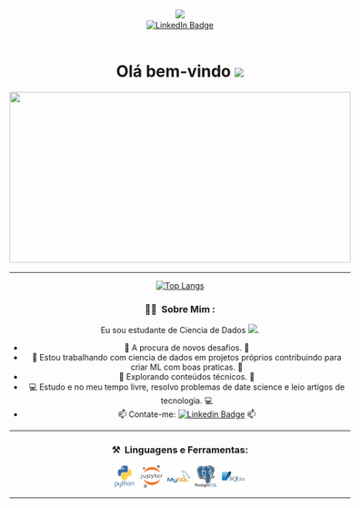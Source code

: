 
<div id="container" align="center" style="display: flex; flex-direction: column; align-items: center;">
  <div id="header">
    <img src="https://media.giphy.com/media/M9gbBd9nbDrOTu1Mqx/giphy.gif" width="100"/>
  </div>
  <div id="badges">
    <a href="https://www.linkedin.com/in/raicy-augusto-rodrigues-pinto-a89201263/">
      <img src="https://img.shields.io/badge/LinkedIn-blue?style=for-the-badge&logo=linkedin&logoColor=white" alt="LinkedIn Badge"/>
    </a>
    <div id ="badges">
      <img src="https://komarev.com/ghpvc/?username=Raicy-Augusto&style=flat-square&color=blue" alt=""/>
    <div>
  </div>
</div>
<h1>
  Olá bem-vindo
  <img src="https://media.giphy.com/media/hvRJCLFzcasrR4ia7z/giphy.gif" width="30px"/>
 </h1>
<div align="center">
  <img src="https://media.giphy.com/media/dWesBcTLavkZuG35MI/giphy.gif" width="600" height="300"/>
</div>

---
[![Top Langs](https://github-readme-stats.vercel.app/api/top-langs/?username=RaicyAugusto&hide_progress=true&theme=dark)](https://github.com/anuraghazra/github-readme-stats)
### :man_technologist: &nbsp;Sobre Mim :    
Eu sou estudante de Ciencia de Dados  <img src="https://media.giphy.com/media/WUlplcMpOCEmTGBtBW/giphy.gif" width="30">.

- 💼 A procura de novos desafios. 💼
- 🔭 Estou trabalhando com ciencia de dados em projetos próprios contribuindo para criar ML com boas praticas. 🔭
- 🌱 Explorando conteúdos técnicos. 🌱
- 💻 Estudo e no meu tempo livre, resolvo problemas de date science  e leio artigos de tecnologia. 💻
- 📫 Contate-me: [![Linkedin Badge](https://img.shields.io/badge/-LinkedIn-blue?style=flat&logo=Linkedin&logoColor=white)](https://www.linkedin.com/in/raicy-augusto-rodrigues-pinto-a89201263/) 📫

---

### ⚒ &nbsp;Linguagens e Ferramentas:
<div = "L&F">
 <img src="https://github.com/devicons/devicon/blob/master/icons/python/python-original-wordmark.svg" title="Python" alt="Python" width="40" height="40"/>&nbsp;
 <img src="https://github.com/devicons/devicon/blob/master/icons/jupyter/jupyter-original-wordmark.svg" title="Jupyter"  alt="Jupyter" width="40" height="40"/>&nbsp; 
 <img src="https://github.com/devicons/devicon/blob/master/icons/mysql/mysql-original-wordmark.svg" title="MySQL"  alt="MySQL" width="40" height="40"/>&nbsp; 
 <img src="https://github.com/devicons/devicon/blob/master/icons/postgresql/postgresql-original-wordmark.svg" title="PostgreSQL"  alt="PostgreSQL" width="40" height="40"/>&nbsp;
 <img src="https://github.com/devicons/devicon/blob/master/icons/sqlite/sqlite-original-wordmark.svg" title="SQLite"  alt="SQLite" width="40" height="40"/>&nbsp;
<div>  
  
---
